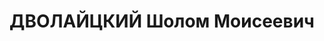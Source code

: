 ---
title: ДВОЛАЙЦКИЙ Шолом Моисеевич
description: "Род. в 1893, Ковенская губ., мест. Жагоры, еврей, обр.: высшее, член\
  \ ВКП(б). Проживал: Москва, Якиманская наб., д. 2/6, кв. 6. Зам. председателя Всесоюзного\
  \ комитета по делам высшей школы при СНК СССР. \n  Арестован 15.10.1937. Обв. в\
  \ участии в к.-р. террористической организации. Приговор: ВК ВС СССР, 27.11.1937\
  \ – ВМН. Расстрелян 27.11.1937, г.Москва. \n  Реабилитирован ВК ВС СССР 25.06.1957"
---